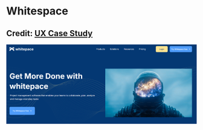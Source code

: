 # Whitespace
## Credit: [UX Case Study](https://www.behance.net/gallery/96836607/UX-Case-Study-SaaS-Website)

![HeroSection](public/heroSection.png)
